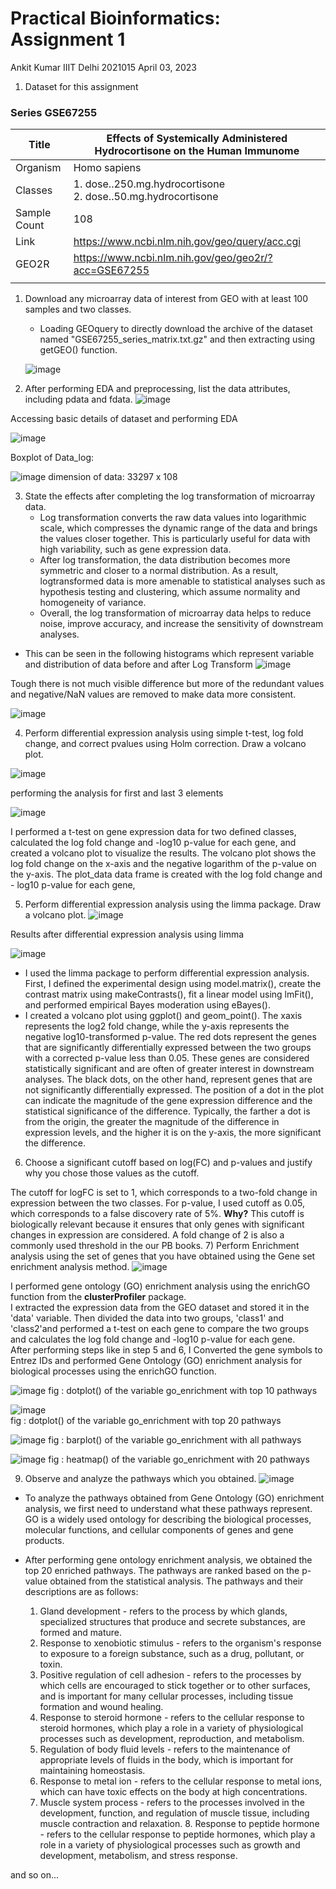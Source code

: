 # Practical Bioinformatics: Assignment 1
Ankit Kumar IIIT Delhi 2021015
April 03, 2023

1. Dataset for this assignment

### Series GSE67255
| Title        | Effects of Systemically Administered Hydrocortisone on the Human Immunome |
|--------------|---------------------------------------------------------------------------|
| Organism     | Homo sapiens                                                              |
| Classes      | 1. dose..250.mg.hydrocortisone <br> 2. dose..50.mg.hydrocortisone         |
| Sample Count | 108                                                                       |
| Link         | https://www.ncbi.nlm.nih.gov/geo/query/acc.cgi                            |
| GEO2R        | https://www.ncbi.nlm.nih.gov/geo/geo2r/?acc=GSE67255                      |
|              |                                                                           |


1. Download any microarray data of interest from GEO with at least 100
samples and two classes.
    - Loading GEOquery to directly download the archive of the dataset named "GSE67255_series_matrix.txt.gz" and then extracting using getGEO() function.

    ![image](https://github.com/ankitkat042/BIO221-Practical-Bioinformatics/assets/79627254/095dc92e-1824-4783-84a0-830fea74ff30)

2. After performing EDA and preprocessing, list the data attributes, including pdata and fdata.
![image](https://github.com/ankitkat042/BIO221-Practical-Bioinformatics/assets/79627254/14985d25-1420-4184-8a6b-0e22a28a52c4)

Accessing basic details of dataset and performing EDA

![image](https://github.com/ankitkat042/BIO221-Practical-Bioinformatics/assets/79627254/9875e5e5-5977-445c-bd92-5cc2698959ec)


Boxplot of Data_log:

![image](https://github.com/ankitkat042/BIO221-Practical-Bioinformatics/assets/79627254/3e8890c7-db7f-4f23-a79b-b0e7262ea728)
dimension of data: 33297 x 108

3. State the effects after completing the log transformation of microarray data.
    - Log transformation converts the raw data values into logarithmic scale, which compresses the dynamic range of the data and brings the values closer together. This is particularly useful for data with high variability, such as gene expression data.
    - After log transformation, the data distribution becomes more symmetric and closer to a normal distribution. As a result, logtransformed data is more amenable to statistical analyses such as hypothesis testing and clustering, which assume normality and homogeneity of variance.
    - Overall, the log transformation of microarray data helps to reduce noise, improve accuracy, and increase the sensitivity of downstream analyses.
- This can be seen in the following histograms which represent
variable and distribution of data before and after Log Transform
![image](https://github.com/ankitkat042/BIO221-Practical-Bioinformatics/assets/79627254/d2fa36ab-483c-4435-bccf-7157c9ba492b)

Tough there is not much visible difference but more of the redundant values and negative/NaN  values are removed to make data more consistent.

![image](https://github.com/ankitkat042/BIO221-Practical-Bioinformatics/assets/79627254/8520fd4b-e107-473f-bf47-e5232fd75582)

4. Perform differential expression analysis using simple t-test, log fold change, and correct pvalues using Holm correction. Draw a volcano plot.

![image](https://github.com/ankitkat042/BIO221-Practical-Bioinformatics/assets/79627254/049c9889-c96c-46f3-b2e7-731eea332ef6)

performing the analysis for first and last 3 elements

![image](https://github.com/ankitkat042/BIO221-Practical-Bioinformatics/assets/79627254/0a7e811e-2f7e-47e1-8b19-67a7a882659f)

I performed a t-test on gene expression data for two defined classes, calculated the log fold  change and -log10 p-value for each gene, and created a volcano plot to visualize the results.
The volcano plot shows the log fold change on the x-axis and the negative logarithm of the p-value on the y-axis. The plot_data data frame is created with the log fold change and - log10 p-value for each gene,

5. Perform differential expression analysis using the limma package. Draw a volcano plot.
![image](https://github.com/ankitkat042/BIO221-Practical-Bioinformatics/assets/79627254/d645de1c-9584-4d41-9e72-5b53967f40f2)

Results after differential expression analysis using limma

![image](https://github.com/ankitkat042/BIO221-Practical-Bioinformatics/assets/79627254/cbe837b9-cc7a-44a1-9b04-26b0ff071879)
- I used the limma package to perform differential expression analysis. First, I defined the experimental design using model.matrix(), create the contrast matrix using makeContrasts(), fit a linear model using lmFit(), and performed empirical Bayes moderation using eBayes(). 
- I created a volcano plot using ggplot() and geom_point(). The xaxis represents the log2 fold change, while the y-axis represents the negative log10-transformed p-value. The red dots represent the genes that are significantly differentially expressed between the two groups with a corrected p-value less than 0.05. These genes are considered statistically significant and are often of greater interest in downstream analyses. The black dots, on the other hand, represent genes that are not significantly differentially expressed. The position of a dot in the plot can indicate the magnitude of the gene expression difference and the statistical significance of the difference. Typically, the farther a dot is from the origin, the greater the magnitude of the difference in expression levels, and the higher it is on the y-axis, the more significant the difference.


6. Choose a significant cutoff based on log(FC) and p-values and justify why you chose those values as the cutoff.

The cutoff for logFC is set to 1, which corresponds to a two-fold change in expression between the two classes. For p-value, I used cutoff as 0.05, which corresponds to a false discovery rate of 5%.
**Why?**
This cutoff is biologically relevant because it ensures that only genes with significant changes in expression are considered. A fold change of 2 is also a commonly used threshold in the our PB books.
7) Perform Enrichment analysis using the set of genes that you have obtained using the Gene set enrichment analysis method.
![image](https://github.com/ankitkat042/BIO221-Practical-Bioinformatics/assets/79627254/3b8a24ce-f5e4-4c2f-8d8a-fa306f6281a1)


I performed gene ontology (GO) enrichment analysis using the enrichGO function from the **clusterProfiler** package.   
I extracted the expression data from the GEO dataset and stored it in the 'data' variable. Then divided the data into two groups, 'class1' and 'class2'and performed a t-test on each gene to compare the two groups and calculates the log fold change and -log10 p-value for each gene.   
After performing steps like in step 5 and 6, I Converted the gene symbols to Entrez IDs and performed Gene Ontology (GO) enrichment analysis for biological processes using the enrichGO function.

![image](https://github.com/ankitkat042/BIO221-Practical-Bioinformatics/assets/79627254/85470df3-83c0-4797-88c1-dee058db3b38)
fig : dotplot() of the variable go_enrichment with top 10 pathways  

![image](https://github.com/ankitkat042/BIO221-Practical-Bioinformatics/assets/79627254/2d8a8036-e550-40c2-b669-34485855bff9)  
fig : dotplot() of the variable go_enrichment with top 20 pathways  

![image](https://github.com/ankitkat042/BIO221-Practical-Bioinformatics/assets/79627254/53d1ef76-b2ba-448b-966e-380ebbd1de6c)
fig : barplot() of the variable go_enrichment with all pathways

![image](https://github.com/ankitkat042/BIO221-Practical-Bioinformatics/assets/79627254/c98d1b6b-1702-4552-b8ab-e2611ac703a8)
fig : heatmap() of the variable go_enrichment with 20 pathways

9. Observe and analyze the pathways which you obtained.
![image](https://github.com/ankitkat042/BIO221-Practical-Bioinformatics/assets/79627254/12e84ca4-2201-46cd-a9ce-ebcb84da410e)

- To analyze the pathways obtained from Gene Ontology (GO) enrichment analysis, we first need to understand what these pathways represent. GO is a widely used ontology for describing the biological processes, molecular functions, and cellular components of genes and gene products.

- After performing gene ontology enrichment analysis, we obtained the top 20 enriched pathways. The pathways are ranked based on the p-value obtained from the statistical analysis. The pathways and their descriptions are as follows:

    1. Gland development - refers to the process by which glands, specialized structures that produce and secrete substances, are formed and mature.   
    2. Response to xenobiotic stimulus - refers to the organism's response to exposure to a foreign substance, such as a drug, pollutant, or toxin.   
    3. Positive regulation of cell adhesion - refers to the processes by which cells are encouraged to stick together or to other surfaces, and is important for many cellular processes, including tissue formation and wound healing.   
    4. Response to steroid hormone - refers to the cellular response to steroid hormones, which play a role in a variety of physiological processes such as development, reproduction, and metabolism.   
    5. Regulation of body fluid levels - refers to the maintenance of appropriate levels of fluids in the body, which is important for maintaining homeostasis.   
    6. Response to metal ion - refers to the cellular response to metal ions, which can have toxic effects on the body at high concentrations.   
    7. Muscle system process - refers to the processes involved in the development, function, and regulation of muscle tissue, including muscle contraction and relaxation.   8. Response to peptide hormone - refers to the cellular response to peptide hormones, which play a role in a variety of physiological processes such as growth and development, metabolism, and stress response.

and so on...